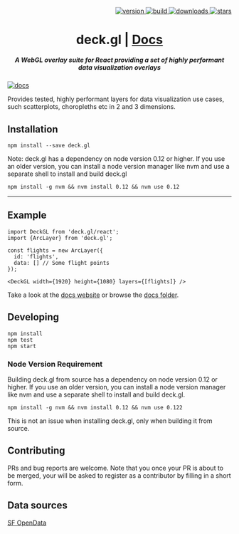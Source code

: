 <p align="right">
  <a href="https://npmjs.org/package/deck.gl">
    <img src="https://img.shields.io/npm/v/deck.gl.svg?style=flat-square" alt="version" />
  </a>
  <a href="https://travis-ci.org/uber/deck.gl">
    <img src="https://img.shields.io/travis/uber/deck.gl/master.svg?style=flat-square" alt="build" />
  </a>
  <a href="https://npmjs.org/package/deck.gl">
    <img src="https://img.shields.io/npm/dm/deck.gl.svg?style=flat-square" alt="downloads" />
  </a>
  <a href="http://starveller.sigsev.io/uber/deck.gl">
    <img src="http://starveller.sigsev.io/api/repos/uber/deck.gl/badge" alt="stars" />
  </a>
</p>

<h1 align="center">deck.gl | <a href="https://uber.github.io/deck.gl">Docs</a></h1>

<h5 align="center">A WebGL overlay suite for React providing a set of highly performant data visualization overlays</h5>

[![docs](http://i.imgur.com/mvfvgf0.jpg)](https://uber.github.io/deck.gl)

Provides tested, highly performant layers for data visualization
use cases, such scatterplots, choropleths etc in 2 and 3 dimensions.


## Installation

```
npm install --save deck.gl
```
Note: deck.gl has a dependency on node version 0.12 or higher. If you use an older version, you can install a node version manager like nvm and use a separate shell to install and build deck.gl
```
npm install -g nvm && nvm install 0.12 && nvm use 0.12
```
---

## Example

    import DeckGL from 'deck.gl/react';
    import {ArcLayer} from 'deck.gl';

    const flights = new ArcLayer({
      id: 'flights',
      data: [] // Some flight points
    });

    <DeckGL width={1920} height={1080} layers={[flights]} />

Take a look at the [docs website](https://uber.github.io/deck.gl)
or browse the [docs folder](./docs).

## Developing

    npm install
    npm test
    npm start


### Node Version Requirement

Building deck.gl from source has a dependency on node
version 0.12 or higher. If you use an older version, you can install
a node version manager like nvm and use a separate shell to install
and build deck.gl.

    npm install -g nvm && nvm install 0.12 && nvm use 0.122

This is not an issue when installing deck.gl, only
when building it from source.

## Contributing

PRs and bug reports are welcome. Note that you once your PR is
about to be merged, your will be asked to register as a contributor
by filling in a short form.

## Data sources

[SF OpenData](https://data.sfgov.org)
